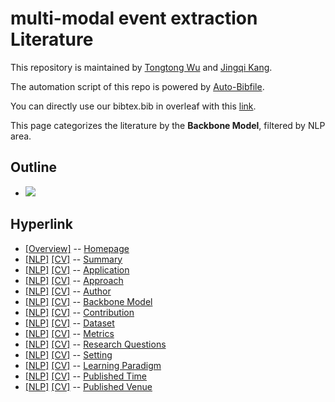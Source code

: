 # multi-modal event extraction Literature 
This repository is maintained by [Tongtong Wu](http://wutong8023.site/) and [Jingqi Kang](https://#####). 

The automation script of this repo is powered by [Auto-Bibfile](https://github.com/wutong8023/Auto-Bibfile.git).

You can directly use our bibtex.bib in overleaf with this [link](https://www.overleaf.com/read/rgscdxhxbwhp).

This page categorizes the literature by the **Backbone Model**, filtered by NLP area.

## Outline 
- [![](https://img.shields.io/badge/Hyperlink-blue)](https://github.com/JingqiKang/multi-modal-event-extraction/main//MMEE4nlp/backbone_model\README.md#hyperlink)
## Hyperlink 
- [[Overview]](https://github.com/JingqiKang/multi-modal-event-extraction/main//README.md) -- [Homepage](https://github.com/JingqiKang/multi-modal-event-extraction/main//README.md)
- [[NLP]](https://github.com/JingqiKang/multi-modal-event-extraction/main//MMEE4nlp/./)  [[CV]](https://github.com/JingqiKang/multi-modal-event-extraction/main//MMEE4cv/./) -- [Summary](https://github.com/JingqiKang/multi-modal-event-extraction/main//MMEE4all/./)
- [[NLP]](https://github.com/JingqiKang/multi-modal-event-extraction/main//MMEE4nlp/application)  [[CV]](https://github.com/JingqiKang/multi-modal-event-extraction/main//MMEE4cv/application) -- [Application](https://github.com/JingqiKang/multi-modal-event-extraction/main//MMEE4all/application)
- [[NLP]](https://github.com/JingqiKang/multi-modal-event-extraction/main//MMEE4nlp/approach)  [[CV]](https://github.com/JingqiKang/multi-modal-event-extraction/main//MMEE4cv/approach) -- [Approach](https://github.com/JingqiKang/multi-modal-event-extraction/main//MMEE4all/approach)
- [[NLP]](https://github.com/JingqiKang/multi-modal-event-extraction/main//MMEE4nlp/author)  [[CV]](https://github.com/JingqiKang/multi-modal-event-extraction/main//MMEE4cv/author) -- [Author](https://github.com/JingqiKang/multi-modal-event-extraction/main//MMEE4all/author)
- [[NLP]](https://github.com/JingqiKang/multi-modal-event-extraction/main//MMEE4nlp/backbone_model)  [[CV]](https://github.com/JingqiKang/multi-modal-event-extraction/main//MMEE4cv/backbone_model) -- [Backbone Model](https://github.com/JingqiKang/multi-modal-event-extraction/main//MMEE4all/backbone_model)
- [[NLP]](https://github.com/JingqiKang/multi-modal-event-extraction/main//MMEE4nlp/contribution)  [[CV]](https://github.com/JingqiKang/multi-modal-event-extraction/main//MMEE4cv/contribution) -- [Contribution](https://github.com/JingqiKang/multi-modal-event-extraction/main//MMEE4all/contribution)
- [[NLP]](https://github.com/JingqiKang/multi-modal-event-extraction/main//MMEE4nlp/dataset)  [[CV]](https://github.com/JingqiKang/multi-modal-event-extraction/main//MMEE4cv/dataset) -- [Dataset](https://github.com/JingqiKang/multi-modal-event-extraction/main//MMEE4all/dataset)
- [[NLP]](https://github.com/JingqiKang/multi-modal-event-extraction/main//MMEE4nlp/metrics)  [[CV]](https://github.com/JingqiKang/multi-modal-event-extraction/main//MMEE4cv/metrics) -- [Metrics](https://github.com/JingqiKang/multi-modal-event-extraction/main//MMEE4all/metrics)
- [[NLP]](https://github.com/JingqiKang/multi-modal-event-extraction/main//MMEE4nlp/research_question)  [[CV]](https://github.com/JingqiKang/multi-modal-event-extraction/main//MMEE4cv/research_question) -- [Research Questions](https://github.com/JingqiKang/multi-modal-event-extraction/main//MMEE4all/research_question)
- [[NLP]](https://github.com/JingqiKang/multi-modal-event-extraction/main//MMEE4nlp/setting)  [[CV]](https://github.com/JingqiKang/multi-modal-event-extraction/main//MMEE4cv/setting) -- [Setting](https://github.com/JingqiKang/multi-modal-event-extraction/main//MMEE4all/setting)
- [[NLP]](https://github.com/JingqiKang/multi-modal-event-extraction/main//MMEE4nlp/supervision)  [[CV]](https://github.com/JingqiKang/multi-modal-event-extraction/main//MMEE4cv/supervision) -- [ Learning Paradigm](https://github.com/JingqiKang/multi-modal-event-extraction/main//MMEE4all/supervision)
- [[NLP]](https://github.com/JingqiKang/multi-modal-event-extraction/main//MMEE4nlp/time)  [[CV]](https://github.com/JingqiKang/multi-modal-event-extraction/main//MMEE4cv/time) -- [Published Time](https://github.com/JingqiKang/multi-modal-event-extraction/main//MMEE4all/time)
- [[NLP]](https://github.com/JingqiKang/multi-modal-event-extraction/main//MMEE4nlp/venue)  [[CV]](https://github.com/JingqiKang/multi-modal-event-extraction/main//MMEE4cv/venue) -- [Published Venue](https://github.com/JingqiKang/multi-modal-event-extraction/main//MMEE4all/venue)
